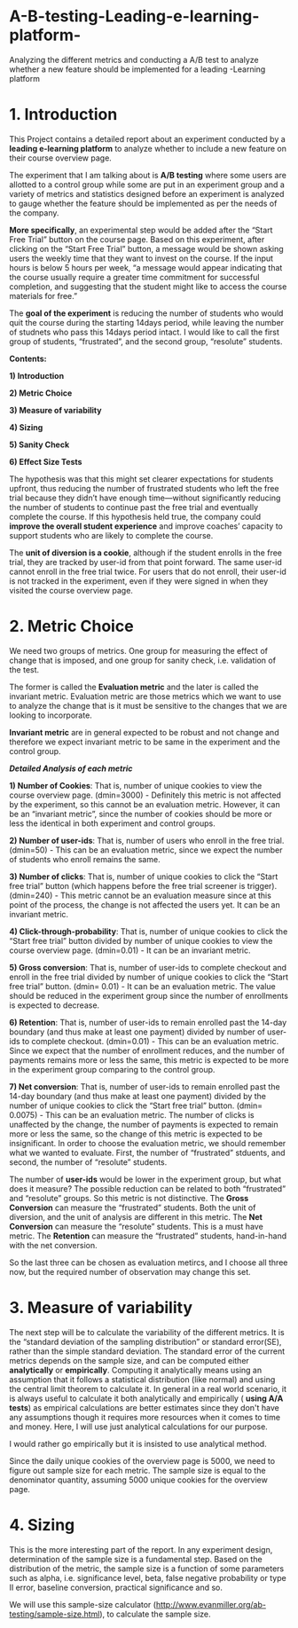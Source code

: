 # A-B-testing-Leading-e-learning-platform-
Analyzing the different metrics and conducting a A/B test to analyze whether a new feature should be implemented for a leading -Learning platform

# **1. Introduction**

This Project contains a detailed report about an experiment conducted by a **leading e-learning platform** to analyze whether to include a new feature on their course overview page.

The experiment that I am talking about is **A/B testing** where some users are allotted to a control group while some are put in an experiment group and a variety of metrics and statistics designed before an experiment is analyzed to gauge whether the feature should be implemented as per the needs of the company.

**More specifically**, an experimental step would be added after the “Start Free Trial” button on the course page. Based on this experiment, after clicking on the “Start Free Trial” button, a message would be shown asking users the weekly time that they want to invest on the course. If the input hours is below 5 hours per week, “a message would appear indicating that the course usually require a greater time commitment for successful completion, and suggesting that the student might like to access the course materials for free.”

The **goal of the experiment** is reducing the number of students who would quit the course during the starting 14days period, while leaving the number of studnets who pass this 14days period intact. I would like to call the first group of students, “frustrated”, and the second group, “resolute” students.

**Contents:**

**1) Introduction**

**2) Metric Choice**

**3) Measure of variability**

**4) Sizing**

**5) Sanity Check**

**6) Effect Size Tests**


The hypothesis was that this might set clearer expectations for students upfront, thus reducing the number of frustrated students who left the free trial because they didn’t have enough time—without significantly reducing the number of students to continue past the free trial and eventually complete the course. If this hypothesis held true, the company could **improve the overall student experience** and improve coaches’ capacity to support students who are likely to complete the course.

The **unit of diversion is a cookie**, although if the student enrolls in the free trial, they are tracked by user-id from that point forward. The same user-id cannot enroll in the free trial twice. For users that do not enroll, their user-id is not tracked in the experiment, even if they were signed in when they visited the course overview page.


# **2. Metric Choice**


We need two groups of metrics. One group for measuring the effect of change that is imposed, and one group for sanity check, i.e. validation of the test.

The former is called the **Evaluation metric** and the later is called the invariant metric. Evaluation metric are those metrics which we want to use to analyze the change that is it must be sensitive to the changes that we are looking to incorporate.

**Invariant metric** are in general expected to be robust and not change and therefore we expect invariant metric to be same in the experiment and the control group.

***Detailed Analysis of each metric***

**1) Number of Cookies**: That is, number of unique cookies to view the course overview page. (dmin=3000) - Definitely this metric is not affected by the experiment, so this cannot be an evaluation metric. However, it can be an “invariant metric”, since the number of cookies should be more or less the identical in both experiment and control groups.

**2) Number of user-ids**: That is, number of users who enroll in the free trial. (dmin=50) - This can be an evaluation metric, since we expect the number of students who enroll remains the same.

**3) Number of clicks**: That is, number of unique cookies to click the “Start free trial” button (which happens before the free trial screener is trigger). (dmin=240) - This metric cannot be an evaluation measure since at this point of the process, the change is not affected the users yet. It can be an invariant metric.

**4) Click-through-probability**: That is, number of unique cookies to click the “Start free trial” button divided by number of unique cookies to view the course overview page. (dmin=0.01) - It can be an invariant metric.

**5) Gross conversion**: That is, number of user-ids to complete checkout and enroll in the free trial divided by number of unique cookies to click the “Start free trial” button. (dmin= 0.01) - It can be an evaluation metric. The value should be reduced in the experiment group since the number of enrollments is expected to decrease.

**6) Retention**: That is, number of user-ids to remain enrolled past the 14-day boundary (and thus make at least one payment) divided by number of user-ids to complete checkout. (dmin=0.01) - This can be an evaluation metric. Since we expect that the number of enrollment reduces, and the number of payments remains more or less the same, this metric is expected to be more in the experiment group comparing to the control group.

**7) Net conversion**: That is, number of user-ids to remain enrolled past the 14-day boundary (and thus make at least one payment) divided by the number of unique cookies to click the “Start free trial” button. (dmin= 0.0075) - This can be an evaluation metric. The number of clicks is unaffected by the change, the number of payments is expected to remain more or less the same, so the change of this metric is expected to be insignificant.
In order to choose the evaluation metric, we should remember what we wanted to evaluate. First, the number of “frustrated” stduents, and second, the number of “resolute” students.

The number of **user-ids** would be lower in the experiment group, but what does it measure? The possible reduction can be related to both “frustrated” and “resolute” groups. So this metric is not distinctive. The **Gross Conversion** can measure the “frustrated” students. Both the unit of diversion, and the unit of analysis are different in this metric. The **Net Conversion** can measure the “resolute” students. This is a must have metric. The **Retention** can measure the “frustrated” students, hand-in-hand with the net conversion.

So the last three can be chosen as evaluation metircs, and I choose all three now, but the required number of observation may change this set.

# **3. Measure of variability**

The next step will be to calculate the variability of the different metrics. It is the “standard deviation of the sampling distribution” or standard error(SE), rather than the simple standard deviation. The standard error of the current metrics depends on the sample size, and can be computed either **analytically** or **empirically**. Computing it analytically means using an assumption that it follows a statistical distribution (like normal) and using the central limit theorem to calculate it. In general in a real world scenario, it is always useful to calculate it both analytically and empirically ( **using A/A tests**) as empirical calculations are better estimates since they don't have any assumptions though it requires more resources when it comes to time and money. Here, I will use just analytical calculations for our purpose.


I would rather go empirically but it is insisted to use analytical method.

Since the daily unique cookies of the overview page is 5000, we need to figure out sample size for each metric. The sample size is equal to the denominator quantity, assuming 5000 unique cookies for the overview page.

# **4. Sizing**


This is the more interesting part of the report. In any experiment design, determination of the sample size is a fundamental step. Based on the distribution of the metric, the sample size is a function of some parameters such as alpha, i.e. significance level, beta, false negative probability or type II error, baseline conversion, practical significance and so.

We will use this sample-size calculator (http://www.evanmiller.org/ab-testing/sample-size.html), to calculate the sample size.











